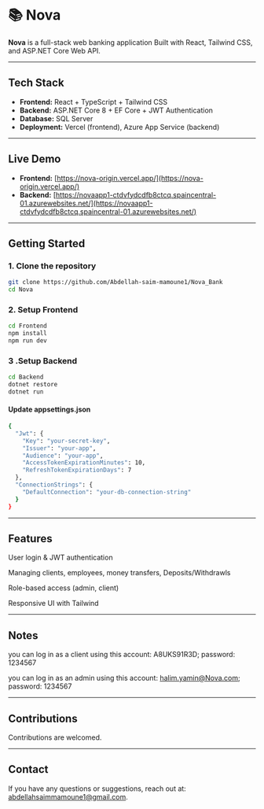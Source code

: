 # 📚 Nova

**Nova** is a full-stack web banking application Built with React, Tailwind CSS, and ASP.NET Core Web API.

---

## Tech Stack

- **Frontend:** React + TypeScript + Tailwind CSS
- **Backend:** ASP.NET Core 8 + EF Core + JWT Authentication
- **Database:** SQL Server
- **Deployment:** Vercel (frontend), Azure App Service (backend)

---

## Live Demo

- **Frontend:** [https://nova-origin.vercel.app/](https://nova-origin.vercel.app/)
- **Backend:** [https://novaapp1-ctdvfydcdfb8ctcq.spaincentral-01.azurewebsites.net/](https://novaapp1-ctdvfydcdfb8ctcq.spaincentral-01.azurewebsites.net/)

---

## Getting Started

### 1. Clone the repository

```bash
git clone https://github.com/Abdellah-saim-mamoune1/Nova_Bank
cd Nova
```
### 2. Setup Frontend

```bash
cd Frontend
npm install
npm run dev
```

### 3 .Setup Backend

```bash
cd Backend
dotnet restore
dotnet run
```
#### Update appsettings.json
```bash
{
  "Jwt": {
    "Key": "your-secret-key",
    "Issuer": "your-app",
    "Audience": "your-app",
    "AccessTokenExpirationMinutes": 10,
    "RefreshTokenExpirationDays": 7
  },
  "ConnectionStrings": {
    "DefaultConnection": "your-db-connection-string"
  }
}
```
---

## Features
 User login & JWT authentication

 Managing clients, employees, money transfers, Deposits/Withdrawls

 Role-based access (admin, client)

 Responsive UI with Tailwind

---

 ## Notes
 you can log in as a client using this account: A8UKS91R3D; password: 1234567
 
 you can log in as an admin using this account: halim.yamin@Nova.com; password: 1234567
 
---

 ## Contributions
 Contributions are welcomed.
 
---

 ## Contact
 If you have any questions or suggestions, reach out at: abdellahsaimmamoune1@gmail.com.
 




